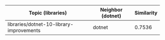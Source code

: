 | Topic (libraries) | Neighbor (dotnet) | Similarity |
|-------------|-------------------|------------|
| libraries/dotnet-10-library-improvements | dotnet | 0.7536 |
